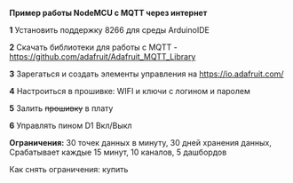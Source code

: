 <b>Пример работы NodeMCU c MQTT через интернет</b>



<b>1</b>     Установить поддержку 8266 для среды ArduinoIDE

<b>2</b>     Скачать библиотеки для работы с MQTT - https://github.com/adafruit/Adafruit_MQTT_Library

<b>3</b>     Зарегаться и создать элементы управления на https://io.adafruit.com/

<b>4</b>     Настроиться в прошивке: WIFI и ключи с логином и паролем

<b>5</b>     Залить <s>прошивку</s> в плату

<b>6</b>     Управлять пином D1 Вкл/Выкл

<b>Ограничения:</b>
30 точек данных в минуту, 30 дней хранения данных, Срабатывает каждые 15 минут, 10 каналов, 5 дашбордов

Как снять ограничения: купить 
